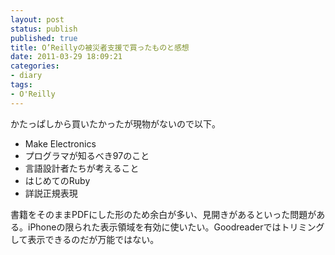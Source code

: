```yaml
---
layout: post
status: publish
published: true
title: O’Reillyの被災者支援で買ったものと感想
date: 2011-03-29 18:09:21
categories:
- diary
tags:
- O'Reilly
---
```

かたっぱしから買いたかったが現物がないので以下。
<ul>
	<li>Make Electronics</li>
	<li>プログラマが知るべき97のこと</li>
	<li>言語設計者たちが考えること</li>
	<li>はじめてのRuby</li>
	<li>詳説正規表現</li>
</ul>
書籍をそのままPDFにした形のため余白が多い、見開きがあるといった問題がある。iPhoneの限られた表示領域を有効に使いたい。Goodreaderではトリミングして表示できるのだが万能ではない。
